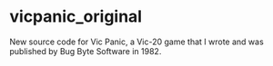 # vicpanic_original
New source code for Vic Panic, a Vic-20 game that I wrote and was published by Bug Byte Software in 1982.

